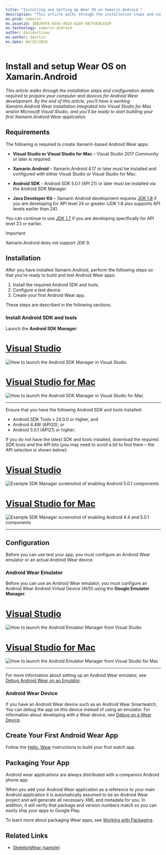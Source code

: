 ```yaml
---
title: "Installing and Setting Up Wear OS on Xamarin.Android "
description: "This article walks through the installation steps and configuration details required to prepare your computer and devices for Android Wear development. By the end of this article, you'll have a working Xamarin.Android Wear installation integrated into Visual Studio for Mac and/or Microsoft Visual Studio, and you'll be ready to start building your first Xamarin.Android Wear application."
ms.prod: xamarin
ms.assetid: 3BB395FA-0545-4024-A18F-98CF5E9CA55F
ms.technology: xamarin-android
author: davidortinau
ms.author: daortin
ms.date: 04/25/2018
---
```


# Install and setup Wear OS on Xamarin.Android

_This article walks through the installation steps and configuration details required to prepare your computer and devices for Android Wear development. By the end of this article, you'll have a working Xamarin.Android Wear installation integrated into Visual Studio for Mac and/or Microsoft Visual Studio, and you'll be ready to start building your first Xamarin.Android Wear application._

## Requirements

The following is required to create Xamarin-based Android Wear apps:

- **Visual Studio or Visual Studio for Mac** &ndash; Visual Studio 2017 Community or later is
    required.

- **Xamarin.Android** &ndash; Xamarin.Android 4.17 or later must
    be installed and configured with either Visual Studio or Visual Studio for Mac.

- **Android SDK** - Android SDK 5.0.1 (API 21) or later must be installed
    via the Android SDK Manager.

- **Java Developer Kit** &ndash; Xamarin Android development requires
    [JDK 1.8](https://www.oracle.com/technetwork/java/javase/downloads/jdk8-downloads-2133151.html)
    if you are developing for API level 24 or greater (JDK 1.8
    also supports API levels earlier than 24).

You can continue to use
[JDK 1.7](https://www.oracle.com/technetwork/java/javase/downloads/jdk7-downloads-1880260.html)
if you are developing specifically for API level 23 or earlier.

> [!IMPORTANT]
> Xamarin.Android does not support JDK 9.

## Installation

After you have installed Xamarin.Android, perform the following steps
so that you're ready to build and test Android Wear apps:

1. Install the required Android SDK and tools.
2. Configure a test device.
3. Create your first Android Wear app.

These steps are described in the following sections.

### Install Android SDK and tools

Launch the **Android SDK Manager**:

# [Visual Studio](#tab/windows)

![How to launch the Android SDK Manager in Visual Studio](installation-images/vs/sdk-menu.png)

# [Visual Studio for Mac](#tab/macos)

![How to launch the Android SDK Manager in Visual Studio for Mac](installation-images/xs/sdk-menu.png)

-----

Ensure that you have the following Android SDK and tools installed:

- Android SDK Tools v 24.0.0 or higher, and
- Android 4.4W (API20), or
- Android 5.0.1 (API21) or higher.

If you do not have the latest SDK and tools installed, download the
required SDK tools *and* the API bits (you may need to scroll a bit to
find them &ndash; the API selection is shown below):

# [Visual Studio](#tab/windows)

![Example SDK Manager screenshot of enabling Android 5.0.1 components](installation-images/vs/sdk-select.png)

# [Visual Studio for Mac](#tab/macos)

![Example SDK Manager screenshot of enabling Android 4.4 and 5.0.1 components](installation-images/xs/sdk-select.png)

-----

## Configuration

Before you can use test your app, you must configure an Android Wear
emulator or an actual Android Wear device.

### Android Wear Emulator

Before you can use an Android Wear emulator, you must configure an Android
Wear Android Virtual Device (AVD) using the **Google Emulator Manager**:

# [Visual Studio](#tab/windows)

![How to launch the Android Emulator Manager from Visual Studio](installation-images/vs/emulator-menu.png)

# [Visual Studio for Mac](#tab/macos)

![How to launch the Android Emulator Manager from Visual Studio for Mac](installation-images/xs/emulator-menu.png)

-----

For more information about setting up an Android Wear emulator, see
[Debug Android Wear on an Emulator](~/android/wear/deploy-test/debug-on-emulator.md).

### Android Wear Device

If you have an Android Wear device such as an Android Wear Smartwatch,
You can debug the app on this device instead of using an emulator. For
information about developing with a Wear device, see
[Debug on a Wear Device](~/android/wear/deploy-test/debug-on-device.md).

## Create Your First Android Wear App

Follow the [Hello, Wear](~/android/wear/get-started/hello-wear.md)
instructions to build your first watch app.

## Packaging Your App

Android wear applications are always distributed with a companion
Android phone app.

When you add your Android Wear application as a reference to your main
Android application it is automatically assumed to be an Android Wear
project and will generate all necessary XML and metadata for you. In
addition, it will verify that package and version numbers match so you
can easily ship your apps to Google Play.

To learn more about packaging Wear apps, see
[Working with Packaging](~/android/wear/deploy-test/packaging.md).

## Related Links

- [SkeletonWear (sample)](https://docs.microsoft.com/samples/xamarin/monodroid-samples/wear-skeletonwear)

